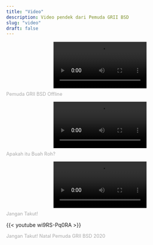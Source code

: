 ```yaml
---
title: "Video"
description: Video pendek dari Pemuda GRII BSD
slug: "video"
draft: false
---
```


<div class="my-4 grid grid-cols-3 gap-4 lg:gap-8">
  <div>
    <div style="display: flex; justify-content: space-evenly; align-items: center;">
      <video controls style="max-width: 97.9%; margin: 0;" width="250">
        <source src="/videos/pemuda-offline.mp4" type="video/mp4">
        Sorry, your browser doesn't support embedded videos.
      </video>
    </div>
    <p style="font-size: 0.8rem; margin-top: 0.5rem; color: #aaaaaa;">Pemuda GRII BSD Offline</p>
  </div>

  <div>
    <div style="display: flex; justify-content: space-evenly; align-items: center;">
      <video controls style="max-width: 100%; margin: 0;" width="250">
        <source src="/videos/apakah-buah-roh-itu.mp4" type="video/mp4">
        Sorry, your browser doesn't support embedded videos.
      </video>
    </div>
    <p style="font-size: 0.8rem; margin-top: 0.5rem; color: #aaaaaa;">Apakah itu Buah Roh?</p>
  </div>

  <div>
    <div style="display: flex; justify-content: space-evenly; align-items: center;">
      <video controls style="margin: 0;" width="250">
        <source src="/videos/fear-not.mp4" type="video/mp4">
        Sorry, your browser doesn't support embedded videos.
      </video>
    </div>
    <p style="font-size: 0.8rem; margin-top: 0.5rem; color: #aaaaaa;">Jangan Takut!</p>
  </div>
</div>

{{< youtube wi9RS-Pq0RA >}}
<p style="font-size: 0.8rem; margin-top: 0.5rem; color: #aaaaaa;">Jangan Takut! Natal Pemuda GRII BSD 2020</p>
